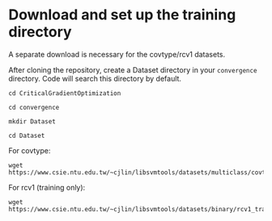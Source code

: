 # Download and set up the training directory

A separate download is necessary for the covtype/rcv1 datasets.

After cloning the repository, create a Dataset directory in your `convergence` directory. Code will search this directory by default.

```
cd CriticalGradientOptimization

cd convergence

mkdir Dataset

cd Dataset
```

For covtype:

```
wget https://www.csie.ntu.edu.tw/~cjlin/libsvmtools/datasets/multiclass/covtype.bz2
```

For rcv1 (training only):

```
wget https://www.csie.ntu.edu.tw/~cjlin/libsvmtools/datasets/binary/rcv1_train.binary.bz2
```